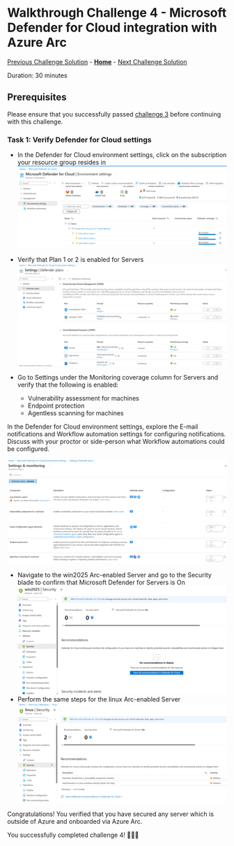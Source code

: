 # Walkthrough Challenge 4 - Microsoft Defender for Cloud integration with Azure Arc

[Previous Challenge Solution](../challenge-03/solution-03.md) - **[Home](../../Readme.md)** - [Next Challenge Solution](../challenge-05/solution-05.md)

Duration: 30 minutes

## Prerequisites

Please ensure that you successfully passed [challenge 3](../../Readme.md#challenge-3) before continuing with this challenge.

### Task 1: Verify Defender for Cloud settings

* In the Defender for Cloud environment settings, click on the subscription your resource group resides in
![image](./img/1.png)

* Verify that Plan 1 or 2 is enabled for Servers
![image](./img/2.png)
* Go to Settings under the Monitoring coverage column for Servers and verify that the following is enabled:
  - Vulnerability assessment for machines
  - Endpoint protection
  - Agentless scanning for machines

In the Defender for Cloud environment settings, explore the E-mail notifications and Workflow automation settings for configuring notifications. Discuss with your proctor or side-person what Workflow automations could be configured.

![image](./img/3.png)
- Navigate to the win2025 Arc-enabled Server and go to the Security blade to confirm that Microsoft Defender for Servers is On
![image](./img/4.png)
- Perform the same steps for the linux Arc-enabled Server
![image](./img/5.png)



Congratulations! You verified that you have secured any server which is outside of Azure and onboarded via Azure Arc.

You successfully completed challenge 4! 🚀🚀🚀

